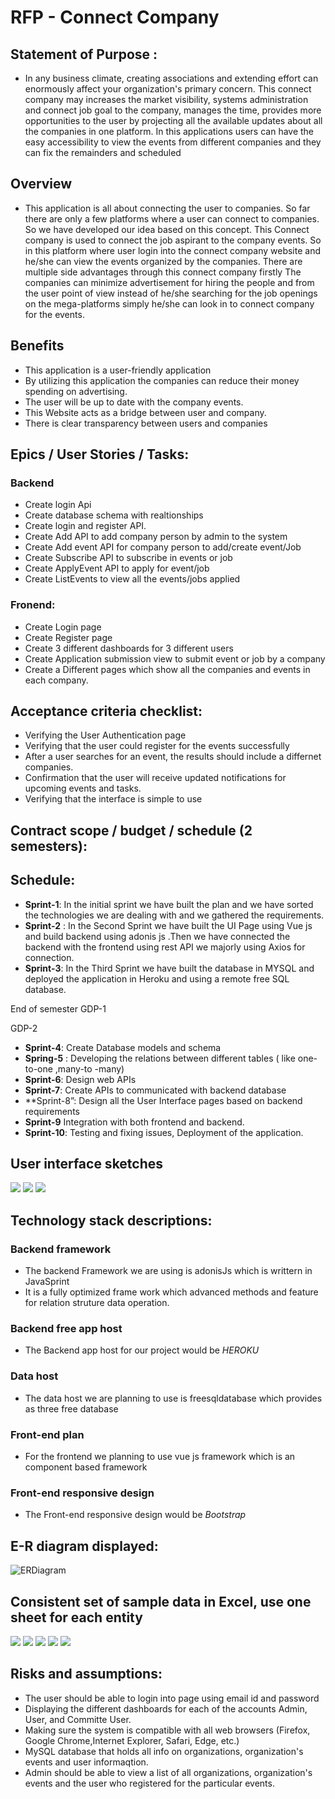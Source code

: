 # RFP - Connect Company

## Statement of Purpose :


-	In any business climate, creating associations and extending effort can enormously affect your organization's primary concern. This connect company may increases the market visibility, systems administration and connect job goal to the company, manages the time, provides more opportunities to the user by projecting all the available updates about all the companies in one platform. In this applications users can have the easy accessibility to view the events from different companies and they can fix the remainders and scheduled

## Overview

-	This application is all about connecting the user to companies. So far there are only a few platforms where a user can connect to companies. So we have developed our idea based on this concept. This Connect company is used to connect the job aspirant to the company events. So in this platform where user login into the connect company website and he/she can view the events organized by the companies.
There are multiple side advantages through this connect company firstly The companies can minimize advertisement for hiring the people and from the user point of view instead of he/she searching for the job openings on the mega-platforms simply he/she can look in to connect company for the events.

## Benefits
-	This application is a user-friendly application 
-	By utilizing this application the companies can reduce their money spending on advertising.
-	The user will be up to date with the company events.  
-	This Website acts as a bridge between user and company.
-	There is clear transparency between users and companies

## Epics / User Stories / Tasks:
### Backend
-	Create login Api
-	Create database schema with realtionships
-	Create login and register API.
-	Create Add API to add company person by admin to the system
-	Create Add event API for company person to add/create event/Job
-	Create Subscribe API to subscribe in events or job
-	Create ApplyEvent API to apply for event/job
-	Create ListEvents to view all the events/jobs applied

### Fronend:
-	Create Login page 
-	Create Register page
-	Create 3 different dashboards for 3 different users
-	Create Application submission view to submit event or job by a company
-	Create a Different pages which show all the companies and events in each company.

 
## Acceptance criteria checklist:
-	Verifying the User Authentication page
-	Verifying that the user could register for the events successfully
-	After a user searches for an event, the results should include a differnet companies.
-	Confirmation that the user will receive updated notifications for upcoming events and tasks.
-	Verifying that the interface is simple to use

## Contract scope / budget / schedule (2 semesters):


## Schedule:

-	**Sprint-1**: In the initial sprint we have built the plan and we have sorted the technologies we are dealing with and we gathered the requirements.
-	**Sprint-2** : In the Second Sprint we have built the UI Page using Vue js and build backend using adonis js .Then we have connected the backend with the frontend using 	 rest API we majorly using Axios for connection.
-	**Sprint-3**: In the Third Sprint we have built the database in MYSQL and deployed the application in Heroku and using a remote free SQL database.


 End of semester GDP-1

 GDP-2 

-	**Sprint-4**: Create Database models and schema
-	**Spring-5** : Developing the relations between different tables ( like one-to-one ,many-to -many)
-	**Sprint-6**: Design web APIs
-	**Sprint-7**: Create APIs to communicated with backend database
-	**Sprint-8”: Design all the User Interface pages based on backend requirements
-	**Sprint-9** Integration with both frontend and backend.
-	**Sprint-10**: Testing and fixing issues, Deployment of the application.


## User interface sketches
![](GDP%20Images/registerForm.png)
![](GDP%20Images/loginForm.png)
![](GDP%20Images/welcome.png)

## Technology stack descriptions:

### Backend framework 
- The backend Framework we are using is adonisJs which is writtern in JavaSprint
- It is a fully optimized frame work which advanced methods and feature for relation struture data operation.

### Backend free app host 
- The Backend app host for our project would be *HEROKU*
### Data host 
- The data host we are planning to use is freesqldatabase which provides as three free database
### Front-end plan 
- For the frontend  we planning to use vue js framework which is an component based framework
### Front-end responsive design 
- The Front-end responsive design would be *Bootstrap*


## E-R diagram displayed:
![](https://github.com/Nikhilreddy012/connectCompany_Gdp_04/blob/main/GDP%20Images/ER%20Diagram.jpeg "ERDiagram")

## Consistent set of sample data in Excel, use one sheet for each entity
![](GDP%20Images/Capture1.PNG)
![](GDP%20Images/Capture3.PNG)
![](GDP%20Images/Capture5.PNG)
![](GDP%20Images/Capture4.PNG)
![](GDP%20Images/Capture2.PNG)

## Risks and assumptions:


-	The user should be able to login into page using email id and password
-	Displaying the different dashboards for each of the accounts Admin, User, and Committe User.
-	Making sure the system is compatible with all web browsers (Firefox, Google Chrome,Internet Explorer, Safari, Edge, etc.)
-	MySQL database that holds all info on organizations, organization's events and user informaqtion.
-	Admin should be able to view a list of all organizations, organization's events and the user who registered for the particular events.
 

